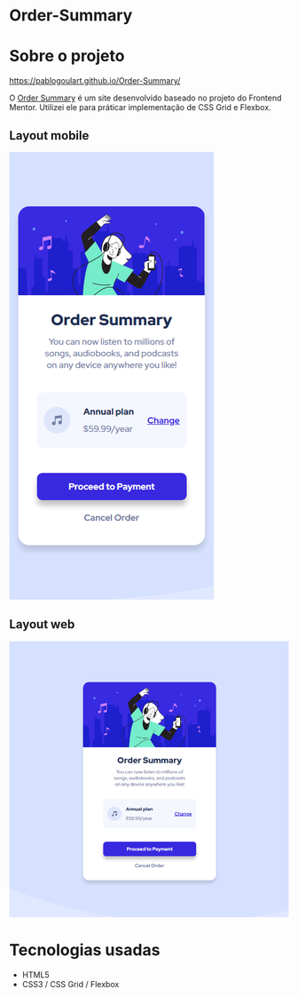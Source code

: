 # Order-Summary

# Sobre o projeto

https://pablogoulart.github.io/Order-Summary/

<p>O <a href="https://www.frontendmentor.io/challenges/order-summary-component-QlPmajDUj">Order Summary</a> é um site desenvolvido baseado no projeto do Frontend Mentor. Utilizei ele para práticar implementação de CSS Grid e Flexbox.</p>

## Layout mobile
![Mobile 1](https://github.com/PabloGoulart/Order-Summary/blob/master/assets/image-2.png)

## Layout web
![Web 1](https://github.com/PabloGoulart/Order-Summary/blob/master/assets/image-1.png)

# Tecnologias usadas
- HTML5
- CSS3 / CSS Grid / Flexbox

